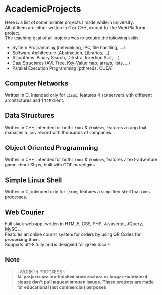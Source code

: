 # AcademicProjects

Here is a list of some notable projects I made while in university.  
All of them are either written in C or C++, except for the Web Platform project.  
The teaching goal of all projects was to acquire the following skills:

* System Programming (networking, IPC, file handling, ...)
* Software Architecture (Abstraction, Libraries, ...)
* Algorithms (Binary Search, Dijkstra, Insertion Sort, ...)
* Data Structures (AVL Tree, Key-Value map, arrays, lists, ...)
* Parallel Execution Programming (pthreads, CUDA)

## Computer Networks
Written in C, intended only for `Linux`, features 4 `TCP` servers with different architectures and 1 `TCP` client.

## Data Structures
Written in C++, intended for both `Linux` & `Windows`, features an app that manages a .csv record with thousands of companies.

## Object Oriented Programming
Written in C++, intended for both `Linux` & `Windows`, features a text-adventure game about Ships, built with OOP paradigms.

## Simple Linux Shell
Written in C, intended only for `Linux`, features a simplified shell that runs processes.

## Web Courier
Full stack web app, written in HTML5, CSS, PHP, Javascript, JQuery, MySQL.  
Features an online courier system for orders by using QR Codes for processing them.  
Supports utf-8 fully and is designed for greek locale.  

## Note
> ~WORK IN PROGRESS~  
> **All projects are in a finished state and are no longer maintained, please don't pull request or open issues.**
> **These projects are made for educational (not commercial) purposes**
